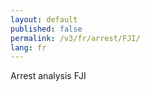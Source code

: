 ```yaml
---
layout: default
published: false
permalink: /v3/fr/arrest/FJI/
lang: fr
---
```


Arrest analysis FJI
